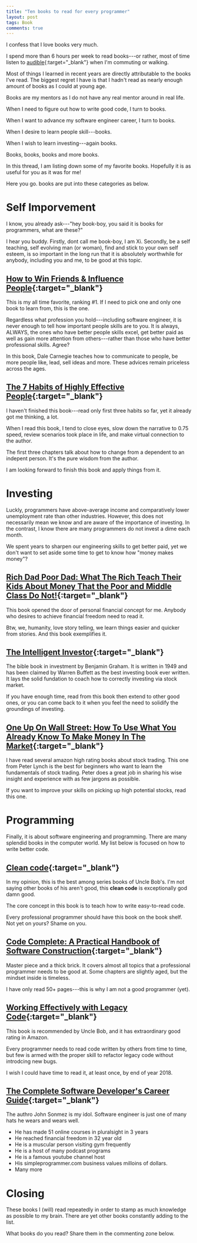 ```yaml
---
title: "Ten books to read for every programmer"
layout: post
tags: Book
comments: true
---
```


I confess that I love books very much.

I spend more than 6 hours per week to read books---or rather, most of time listen to [audible](https://www.amazon.com/gp/product/B00NB86OYE){:target="_blank"} when I'm commuting or walking.

Most of things I learned in recent years are directly attributable to the books I’ve read. The biggest regret I have is that I hadn't read as nearly enough amount of books as I could at young age.

Books are my mentors as I do not have any real mentor around in real life.

When I need to figure out how to write good code, I turn to books.

When I want to advance my software engineer career, I turn to books.

When I desire to learn people skill---books.

When I wish to learn investing---again books.

Books, books, books and more books.

In this thread, I am listing down some of my favorite books. Hopefully it is as useful for you as it was for me!

Here you go. books are put into these categories as below.

# Self Imporvement

I know, you already ask---"hey book-boy, you said it is books for programmers, what are these?"

I hear you buddy. Firstly, dont call me book-boy, I am Xi. Secondly, be a self teaching, self evolving man (or woman), find and stick to your own self esteem, is so important in the long run that it is absolutely worthwhile for anybody, including you and me, to be good at this topic.

## [How to Win Friends & Influence People](https://www.amazon.com/How-Win-Friends-Influence-People/dp/0671027034){:target="_blank"}

This is my all time favorite, ranking #1. If I need to pick one and only one book to learn from, this is the one.

Regardless what profession you hold---including software engineer, it is never enough to tell how important people skills are to you. It is always, ALWAYS, the ones who have better people skills excel, get better paid as well as gain more attention from others---rather than those who have better professional skills. Agree?

In this book, Dale Carnegie teaches how to communicate to people, be more people like, lead, sell ideas and more. These advices remain priceless across the ages.

## [The 7 Habits of Highly Effective People]( https://www.amazon.com/Habits-Highly-Effective-People-Anniversary/dp/1511317299){:target="_blank"}

I haven't finished this book---read only first three habits so far, yet it already got me thinking, a lot.

When I read this book, I tend to close eyes, slow down the narrative to 0.75 speed, review scenarios took place in life, and make virtual connection to the author.

The first three chapters talk about how to change from a dependent to an indepent person. It's the pure wisdom from the author.

I am looking forward to finish this book and apply things from it.

# Investing

Luckly, programmers have above-average income and comparatively lower unemployment rate than other industries. However, this does not necessarily mean we know and are aware of the importance of investing. In the contrast, I know there are many programmers do not invest a dime each month.

We spent years to sharpen our engineering skills to get better paid, yet we don't want to set aside some time to get to know how "money makes money"?

## [Rich Dad Poor Dad: What The Rich Teach Their Kids About Money That the Poor and Middle Class Do Not!](https://www.amazon.com/Rich-Dad-Poor-Teach-Middle/dp/1612680011){:target="_blank"}

This book opened the door of personal financial concept for me. Anybody who desires to achieve financial freedom need to read it.

Btw, we, humanity, love story telling, we learn things easier and quicker from stories. And this book exemplifies it.

## [The Intelligent Investor](https://www.amazon.com/Intelligent-Investor-Definitive-Investing-Essentials/dp/0060555661){:target="_blank"}

The bible book in investment by Benjamin Graham. It is written in 1949 and has been claimed by Warren Buffett as the best investing book ever written. It lays the solid fundation to coach how to correctly investing via stock market.

If you have enough time, read from this book then extend to other good ones, or you can come back to it when you feel the need to solidify the groundings of investing.

## [One Up On Wall Street: How To Use What You Already Know To Make Money In The Market](https://www.amazon.com/One-Up-Wall-Street-Already/dp/0743200403){:target="_blank"}

I have read several amazon high rating books about stock trading. This one from Peter Lynch is the best for beginners who want to learn the fundamentals of stock trading. Peter does a great job in sharing his wise insight and experience with as few jargons as possible.

If you want to improve your skills on picking up high potential stocks, read this one.


# Programming

Finally, it is about software engineering and programming. There are many splendid books in the computer world. My list below is focused on how to write better code.

## [Clean code](https://www.amazon.com/Clean-Code-Handbook-Software-Craftsmanship/dp/0132350882){:target="_blank"}

In my opinion, this is the best among series books of Uncle Bob's. I'm not saying other books of his aren't good, this **clean code** is exceptionally god damn good.

The core concept in this book is to teach how to write easy-to-read code.

Every professional programmer should have this book on the book shelf. Not yet on yours? Shame on you.

## [Code Complete: A Practical Handbook of Software Construction](https://www.amazon.com/Code-Complete-Practical-Handbook-Construction/dp/0735619670){:target="_blank"}

Master piece and a thick brick. It covers almost all topics that a professional programmer needs to be good at. Some chapters are slightly aged, but the mindset inside is timeless.

I have only read 50+ pages---this is why I am not a good programmer (yet).

## [Working Effectively with Legacy Code](https://www.amazon.com/Working-Effectively-Legacy-Michael-Feathers/dp/0131177052){:target="_blank"}

This book is recommended by Uncle Bob, and it has extraordinary good rating in Amazon.

Every programmer needs to read code written by others from time to time, but few is armed with the proper skill to refactor legacy code without introdcing new bugs.

I wish I could have time to read it, at least once, by end of year 2018.

## [The Complete Software Developer's Career Guide](https://www.amazon.com/Complete-Software-Developers-Career-Guide-ebook/dp/B073X6GNJ1){:target="_blank"}

The authro John Sonmez is my idol. Software engineer is just one of many hats he wears and wears well.

- He has made 51 online courses in pluralsight in 3 years
- He reached financial freedom in 32 year old
- He is a muscular person visiting gym frequently
- He is a host of many podcast programs
- He is a famous youtube channel host
- His simpleprogrammer.com business values milloins of dollars.
- Many more

# Closing

These books I (will) read repeatedly in order to stamp as much knowledge as possible to my brain. There are yet other books constantly adding to the list.

What books do you read? Share them in the commenting zone below.
